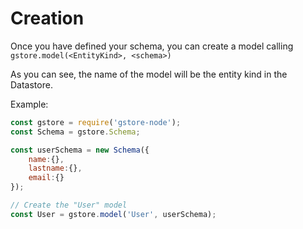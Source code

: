 # Creation


Once you have defined your schema, you can create a model calling
`gstore.model(<EntityKind>, <schema>)`

As you can see, the name of the model will be the entity kind in the Datastore.

Example:
```js
const gstore = require('gstore-node');
const Schema = gstore.Schema;

const userSchema = new Schema({
    name:{},
    lastname:{},
    email:{}
});

// Create the "User" model
const User = gstore.model('User', userSchema);
```
